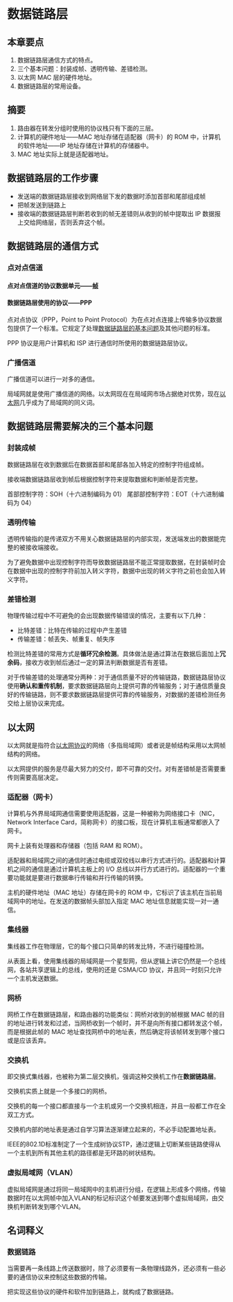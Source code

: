 <author-info date="1646490466941"></author-info>

# 数据链路层

## 本章要点

1. 数据链路层通信方式的特点。
2. 三个基本问题：封装成帧、透明传输、差错检测。
3. 以太网 MAC 层的硬件地址。
4. 数据链路层的常用设备。

## 摘要

1. 路由器在转发分组时使用的协议栈只有下面的三层。
2. 计算机的硬件地址——MAC 地址存储在适配器（网卡）的 ROM 中，计算机的软件地址——IP 地址存储在计算机的存储器中。
3. MAC 地址实际上就是适配器地址。

## 数据链路层的工作步骤

- 发送端的数据链路层接收到网络层下发的数据时添加首部和尾部组成帧
- 把帧发送到链路上
- 接收端的数据链路层判断若收到的帧无差错则从收到的帧中提取出 IP 数据报上交给网络层，否则丢弃这个帧。

## 数据链路层的通信方式

### 点对点信道

#### 点对点信道的协议数据单元——[帧](/document/%E8%AE%A1%E7%A1%95408/%E5%9F%BA%E7%A1%80%E7%BB%BC%E5%90%88/%E8%AE%A1%E7%AE%97%E6%9C%BA%E7%BD%91%E7%BB%9C/%E8%AE%A1%E7%AE%97%E6%9C%BA%E7%BD%91%E7%BB%9C%EF%BC%88%E7%AC%AC7%E7%89%88%EF%BC%89-%E8%B0%A2%E5%B8%8C%E4%BB%81/%E6%95%B0%E6%8D%AE%E9%93%BE%E8%B7%AF%E5%B1%82?id=%e5%b0%81%e8%a3%85%e6%88%90%e5%b8%a7)

#### 数据链路层使用的协议——PPP

点对点协议（PPP，Point to Point Protocol）为在点对点连接上传输多协议数据包提供了一个标准。它规定了处理[数据链路层的基本问题](/document/%E8%AE%A1%E7%A1%95408/%E5%9F%BA%E7%A1%80%E7%BB%BC%E5%90%88/%E8%AE%A1%E7%AE%97%E6%9C%BA%E7%BD%91%E7%BB%9C/%E8%AE%A1%E7%AE%97%E6%9C%BA%E7%BD%91%E7%BB%9C%EF%BC%88%E7%AC%AC7%E7%89%88%EF%BC%89-%E8%B0%A2%E5%B8%8C%E4%BB%81/%E6%95%B0%E6%8D%AE%E9%93%BE%E8%B7%AF%E5%B1%82?id=%e6%95%b0%e6%8d%ae%e9%93%be%e8%b7%af%e5%b1%82%e9%9c%80%e8%a6%81%e8%a7%a3%e5%86%b3%e7%9a%84%e4%b8%89%e4%b8%aa%e5%9f%ba%e6%9c%ac%e9%97%ae%e9%a2%98)及其他问题的标准。

PPP 协议是用户计算机和 ISP 进行通信时所使用的数据链路层协议。

### 广播信道

广播信道可以进行一对多的通信。

局域网就是使用广播信道的网络。以太网现在在局域网市场占据绝对优势，现在[以太网](/document/%E8%AE%A1%E7%A1%95408/%E5%9F%BA%E7%A1%80%E7%BB%BC%E5%90%88/%E8%AE%A1%E7%AE%97%E6%9C%BA%E7%BD%91%E7%BB%9C/%E8%AE%A1%E7%AE%97%E6%9C%BA%E7%BD%91%E7%BB%9C%EF%BC%88%E7%AC%AC7%E7%89%88%EF%BC%89-%E8%B0%A2%E5%B8%8C%E4%BB%81/%E6%95%B0%E6%8D%AE%E9%93%BE%E8%B7%AF%E5%B1%82?id=%e4%bb%a5%e5%a4%aa%e7%bd%91)几乎成为了局域网的同义词。

## 数据链路层需要解决的三个基本问题

### 封装成帧

数据链路层在收到数据后在数据首部和尾部各加入特定的控制字符组成帧。

接收端数据链路层收到帧后根据控制字符来提取数据和判断帧是否完整。

首部控制字符：SOH（十六进制编码为 01）
尾部部控制字符：EOT（十六进制编码为 04）

### 透明传输

透明传输指的是传递双方不用关心数据链路层的内部实现，发送端发出的数据能完整的被接收端接收。

为了避免数据中出现控制字符而导致数据链路层不能正常提取数据，在封装帧时会在数据中出现的控制字符前加入转义字符，数据中出现的转义字符之前也会加入转义字符。

### 差错检测

物理传输过程中不可避免的会出现数据传输错误的情况，主要有以下几种：

- 比特差错：比特在传输的过程中产生差错
- 传输差错：帧丢失、帧重复、帧失序

检测比特差错的常用方式是**循环冗余检测**。具体做法是通过算法在数据后面加上**冗余码**，接收方收到帧后通过一定的算法判断数据是否有差错。

对于传输差错的处理通常分两种：对于通信质量不好的传输链路，数据链路层协议使用**确认和重传机制**，要求数据链路层向上提供可靠的传输服务；对于通信质量良好的传输链路，则不要求数据链路层提供可靠的传输服务，对数据的差错检测任务交给上层协议来完成。

## 以太网

以太网就是指符合[以太网协议](https://blog.csdn.net/yanglingwell/article/details/81266408)的网络（多指局域网）或者说是帧结构采用以太网帧结构的网络。

以太网提供的服务是尽最大努力的交付，即不可靠的交付。对有差错帧是否需要重传则需要高层决定。

### 适配器（网卡）

计算机与外界局域网通信需要使用适配器，这是一种被称为网络接口卡（NIC，Network Interface Card，简称网卡）的接口板，现在计算机主板通常都嵌入了网卡。

网卡上装有处理器和存储器（包括 RAM 和 ROM）。

适配器和局域网之间的通信时通过电缆或双绞线以串行方式进行的。适配器和计算机之间的通信是通过计算机主板上的 I/O 总线以并行方式进行的。适配器的一个重要功能就是要进行数据串行传输和并行传输的转换。

主机的硬件地址（MAC 地址）存储在网卡的 ROM 中，它标识了该主机在当前局域网中的地址。在发送的数据帧头部加入指定 MAC 地址信息就能实现一对一通信。

### 集线器

集线器工作在物理层，它的每个接口只简单的转发比特，不进行碰撞检测。

从表面上看，使用集线器的局域网是一个星型网，但从逻辑上讲它仍然是一个总线网，各站共享逻辑上的总线，使用的还是 CSMA/CD 协议，并且同一时刻只允许一个主机发送数据。

### 网桥

网桥工作在数据链路层，和路由器的功能类似：网桥对收到的帧根据 MAC 帧的目的地址进行转发和过滤，当网桥收到一个帧时，并不是向所有接口都转发这个帧，而是根据此帧的 MAC 地址查找网桥中的地址表，然后确定将该帧转发到哪个接口或是应该丢弃。

### 交换机

即交换式集线器，也被称为第二层交换机，强调这种交换机工作在**数据链路层**。

交换机实质上就是一个多接口的网桥。

交换机的每一个接口都直接与一个主机或另一个交换机相连，并且一般都工作在全双工方式。

交换机内部的地址表是通过自学习算法逐渐建立起来的，不必手动配置地址表。

IEEE的802.1D标准制定了一个生成树协议STP，通过逻辑上切断某些链路使得从一个主机到所有其他主机的路径都是无环路的树状结构。


### 虚拟局域网（VLAN）

虚拟局域网是通过将同一局域网中的主机进行分组，在逻辑上形成多个网络，传输数据时在以太网帧中加入VLAN的标记标识这个帧要发送到哪个虚拟局域网，由交换机判断转发到哪个VLAN。

## 名词释义

### 数据链路

当需要再一条线路上传送数据时，除了必须要有一条物理线路外，还必须有一些必要的通信协议来控制这些数据的传输。

把实现这些协议的硬件和软件加到链路上，就构成了数据链路。
